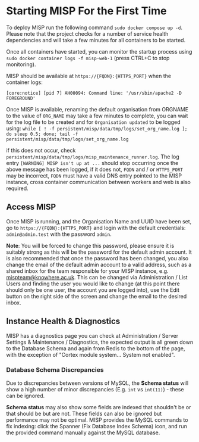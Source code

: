 <!--
SPDX-FileCopyrightText: 2024 Jisc Services Limited
SPDX-FileContributor: Clive Bream
SPDX-FileContributor: James Ellor

SPDX-License-Identifier: GPL-3.0-only
-->

# Starting MISP For the First Time

To deploy MISP run the following command `sudo docker compose up -d`. Please note that the project
checks for a number of service health dependencies and will take a few minutes for all containers to
be started.

Once all containers have started, you can monitor the startup process using
`sudo docker container logs -f misp-web-1` (press CTRL+C to stop monitoring).

MISP should be available at `https://{FQDN}:{HTTPS_PORT}` when the container logs:

```log
[core:notice] [pid 7] AH00094: Command line: '/usr/sbin/apache2 -D FOREGROUND'
```

Once MISP is available, renaming the default organisation from ORGNAME to the value of `ORG_NAME`
may take a few minutes to complete, you can wait for the log file to be created and for
`Organisation updated` to be logged using:
`while [ ! -f persistent/misp/data/tmp/logs/set_org_name.log ]; do sleep 0.5; done; tail -f persistent/misp/data/tmp/logs/set_org_name.log​`

if this does not occur, check `persistent/misp/data/tmp/logs/misp_maintenance_runner.log`.
The log entry `[WARNING] MISP isn't up at ...` should stop occurring once the above message has been
logged, if it does not, `FQDN` and / or `HTTPS_PORT` may be incorrect, `FQDN` must have a valid DNS
entry pointed to the MISP instance, cross container communication between workers and web is also
required.

## Access MISP

Once MISP is running, and the Organisation Name and UUID have been set, go to
`https://{FQDN}:{HTTPS_PORT}` and login with the default credentials: `admin@admin.test` with the
password `admin`.

**Note**: You will be forced to change this password, please ensure it is suitably strong as this
will be the password for the default admin account. It is also recommended that once the password
has been changed, you also change the email of the default admin account to a valid address, such as
a shared inbox for the team responsible for your MISP instance, e.g. mispteam@knowhere.ac.uk. This
can be changed via Administration / List Users and finding the user you would like to change (at
this point there should only be one user, the account you are logged into), use the Edit button on
the right side of the screen and change the email to the desired inbox.

## Instance Health & Diagnostics

MISP has a diagnostics page you can check at Administration / Server Settings & Maintenance /
Diagnostics, the expected output is all green down to the Database Schema and again from Redis to
the bottom of the page, with the exception of "Cortex module system... System not enabled".

### Database Schema Discrepancies

Due to discrepancies between versions of MySQL, the **Schema status** will show a high number of
minor discrepancies (E.g. `int` vs `int(11)`) - these can be ignored.

**Schema status** may also show some fields are indexed that shouldn't be or that should be but are
not. These fields can also be ignored but performance may not be optimal. MISP provides the MySQL
commands to fix indexing: click the Spanner (Fix Database Index Schema) icon, and run the provided
command manually against the MySQL database.
